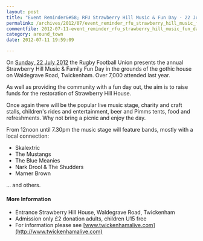 ```yaml
---
layout: post
title: "Event Reminder&#58; RFU Strawberry Hill Music & Fun Day - 22 July 2012"
permalink: /archives/2012/07/event_reminder_rfu_strawberry_hill_music_fun_day_2.html
commentfile: 2012-07-11-event_reminder_rfu_strawberry_hill_music_fun_day_2
category: around_town
date: 2012-07-11 19:59:09

---
```


On [Sunday, 22 July 2012](/event/fair/200705143443) the Rugby Football Union presents the annual Strawberry Hill Music & Family Fun Day in the grounds of the gothic house on Waldegrave Road, Twickenham. Over 7,000 attended last year.

As well as providing the community with a fun day out, the aim is to raise funds for the restoration of Strawberry Hill House.

Once again there will be the popular live music stage, charity and craft stalls, children's rides and entertainment, beer and Pimms tents, food and refreshments. Why not bring a picnic and enjoy the day.

From 12noon until 7.30pm the music stage will feature bands, mostly with a local connection:

-   Skalextric
-   The Mustangs
-   The Blue Meanies
-   Nark Drool & The Shudders
-   Marner Brown

... and others.

#### More Information

-   Entrance Strawberry Hill House, Waldegrave Road, Twickenham
-   Admission only £2 donation adults, children U15 free
-   For information please see [www.twickenhamalive.com](http://www.twickenhamalive.com)
